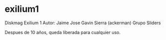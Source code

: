 # exilium1
Diskmag Exilium 1
Autor: Jaime Jose Gavin Sierra (ackerman)
Grupo Sliders

Despues de 10 años, queda liberada para cualquier uso.
